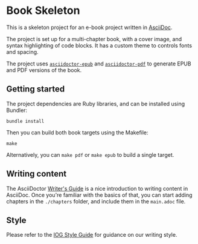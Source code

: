 # Book Skeleton

This is a skeleton project for an e-book project written in [AsciiDoc](https://en.wikipedia.org/wiki/AsciiDoc).

The project is set up for a multi-chapter book, with a cover image, and syntax highlighting of code blocks.
It has a custom theme to controls fonts and spacing.

The project uses [`asciidoctor-epub`](https://docs.asciidoctor.org/epub3-converter/latest/) and [`asciidoctor-pdf`](https://asciidoctor.org/docs/asciidoctor-pdf/) to generate EPUB and PDF versions of the book.

## Getting started

The project dependencies are Ruby libraries, and can be installed using Bundler:

    bundle install

Then you can build both book targets using the Makefile:

    make

Alternatively, you can `make pdf` or `make epub` to build a single target.

## Writing content

The AsciiDoctor [Writer's Guide](https://asciidoctor.org/docs/asciidoc-writers-guide/) is a nice introduction to writing content in AsciiDoc.
Once you're familiar with the basics of that, you can start adding chapters in the `./chapters` folder, and include them in the `main.adoc` file.

## Style

Please refer to the [IOG Style Guide](https://docs.google.com/document/d/1atyPDfwyGJpbZzTHKlQX4NFygaUiuRMMOhC3e1W99sk/edit) for guidance on our writing style. 
